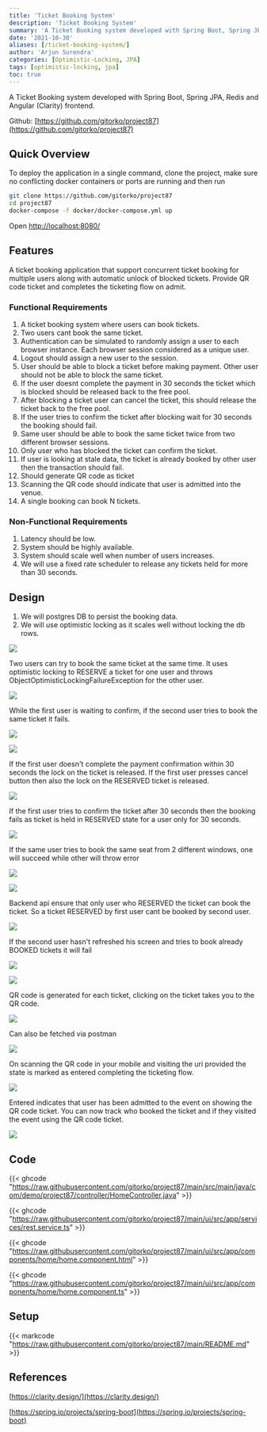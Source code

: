 ```yaml
---
title: 'Ticket Booking System'
description: 'Ticket Booking System'
summary: 'A Ticket Booking system developed with Spring Boot, Spring JPA, Redis and Angular (Clarity) frontend.'
date: '2021-10-30'
aliases: [/ticket-booking-system/]
author: 'Arjun Surendra'
categories: [Optimistic-Locking, JPA]
tags: [optimistic-locking, jpa]
toc: true
---
```


A Ticket Booking system developed with Spring Boot, Spring JPA, Redis and Angular (Clarity) frontend.

Github: [https://github.com/gitorko/project87](https://github.com/gitorko/project87)

## Quick Overview

To deploy the application in a single command, clone the project, make sure no conflicting docker containers or ports are running and then run

```bash
git clone https://github.com/gitorko/project87
cd project87
docker-compose -f docker/docker-compose.yml up 
```

Open [http://localhost:8080/](http://localhost:8080/)

## Features

A ticket booking application that support concurrent ticket booking for multiple users along with automatic unlock of blocked tickets.
Provide QR code ticket and completes the ticketing flow on admit.

### Functional Requirements

1. A ticket booking system where users can book tickets.
2. Two users cant book the same ticket.
3. Authentication can be simulated to randomly assign a user to each browser instance. Each browser session considered as a unique user.
4. Logout should assign a new user to the session.
5. User should be able to block a ticket before making payment. Other user should not be able to block the same ticket.
6. If the user doesnt complete the payment in 30 seconds the ticket which is blocked should be released back to the free pool.
7. After blocking a ticket user can cancel the ticket, this should release the ticket back to the free pool.
8. If the user tries to confirm the ticket after blocking wait for 30 seconds the booking should fail.
9. Same user should be able to book the same ticket twice from two different browser sessions.
10. Only user who has blocked the ticket can confirm the ticket.
11. If user is looking at stale data, the ticket is already booked by other user then the transaction should fail.
12. Should generate QR code as ticket
13. Scanning the QR code should indicate that user is admitted into the venue.
14. A single booking can book N tickets.

### Non-Functional Requirements

1. Latency should be low.
2. System should be highly available.
3. System should scale well when number of users increases.
4. We will use a fixed rate scheduler to release any tickets held for more than 30 seconds.

## Design

1. We will postgres DB to persist the booking data.
2. We will use optimistic locking as it scales well without locking the db rows.

![](img01.png)

Two users can try to book the same ticket at the same time. It uses optimistic locking to RESERVE a ticket for one user and throws ObjectOptimisticLockingFailureException for the other user.

![](img02.png)

While the first user is waiting to confirm, if the second user tries to book the same ticket it fails.

![](img03.png)

![](img04.png)

If the first user doesn't complete the payment confirmation within 30 seconds the lock on the ticket is released.
If the first user presses cancel button then also the lock on the RESERVED ticket is released.

![](img05.png)

If the first user tries to confirm the ticket after 30 seconds then the booking fails as ticket is held in RESERVED state for a user only for 30 seconds.

![](img06.png)

If the same user tries to book the same seat from 2 different windows, one will succeed while other will throw error

![](img14.png)

![](img15.png)

Backend api ensure that only user who RESERVED the ticket can book the ticket. So a ticket RESERVED by first user cant be booked by second user.

![](img07.png)

If the second user hasn't refreshed his screen and tries to book already BOOKED tickets it will fail

![](img08.png)

![](img09.png)


QR code is generated for each ticket, clicking on the ticket takes you to the QR code.

![](img10.png)

Can also be fetched via postman

![](img11.png)

On scanning the QR code in your mobile and visiting the uri provided the state is marked as entered completing the ticketing flow.

![](img12.png)

Entered indicates that user has been admitted to the event on showing the QR code ticket. You can now track who booked the ticket and if they visited the event using the QR code ticket.

![](img13.png)

## Code

{{< ghcode "https://raw.githubusercontent.com/gitorko/project87/main/src/main/java/com/demo/project87/controller/HomeController.java" >}}

{{< ghcode "https://raw.githubusercontent.com/gitorko/project87/main/ui/src/app/services/rest.service.ts" >}}

{{< ghcode "https://raw.githubusercontent.com/gitorko/project87/main/ui/src/app/components/home/home.component.html" >}}

{{< ghcode "https://raw.githubusercontent.com/gitorko/project87/main/ui/src/app/components/home/home.component.ts" >}}

## Setup

{{< markcode "https://raw.githubusercontent.com/gitorko/project87/main/README.md" >}}

## References

[https://clarity.design/](https://clarity.design/)

[https://spring.io/projects/spring-boot](https://spring.io/projects/spring-boot)


